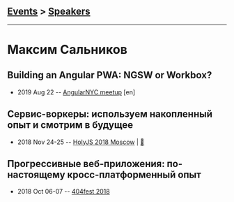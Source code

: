 ## [Events](../README.md) > [Speakers](../speakers.md)
---

# Максим Сальников

## Building an Angular PWA: NGSW or Workbox?
- 2019 Aug 22 -- [AngularNYC meetup](https://youtu.be/rse7-kzxetQ?t=2932) [en]   
## Сервис-воркеры: используем накопленный опыт и смотрим в будущее
- 2018 Nov 24-25 -- [HolyJS 2018 Moscow](https://www.youtube.com/watch?v=sly5O_f6w6g)  | [:notebook:](https://slides.com/webmax/serviceworker-holyjs/)  
## Прогрессивные веб-приложения: по-настоящему кросс-платформенный опыт
- 2018 Oct 06-07 -- [404fest 2018](https://www.youtube.com/watch?v=XxViZVp4g3c)    
